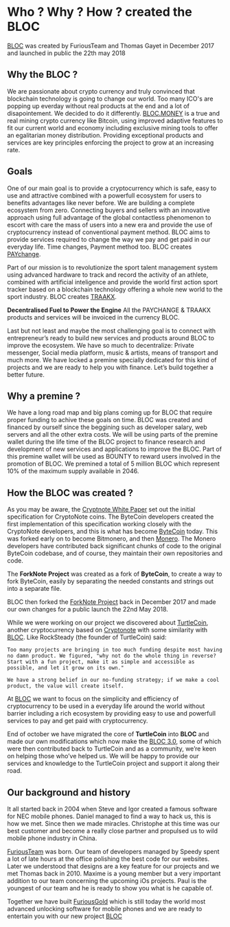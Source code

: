 # **Who ? Why ? How ? created the BLOC**

[BLOC](https://bloc.money) was created by FuriousTeam and Thomas Gayet in December 2017 and launched in public the 22th may 2018

## **Why the BLOC ?**

We are passionate about crypto currency and truly convinced that blockchain technology is going to change our world. Too many ICO's are popping up everday without real products at the end and a lot of disapointement. We decided to do it differently. [BLOC.MONEY](https://bloc.money) is a true and real mining crypto currency like Bitcoin, using improved adaptive features to fit our current world and economy including exclusive mining tools to offer an egalitarian money distribution. Providing exceptional products and services are key principles enforcing the project to grow at an increasing rate.

## **Goals**

One of our main goal is to provide a cryptocurrency which is safe, easy to use and attractive combined with a powerfull ecosystem for users to benefits advantages like never before. We are building a complete ecosystem from zero. Connecting buyers and sellers with an innovative approach using full advantage of the global contactless phenomenon to escort with care the mass of users into a new era and provide the use of cryptocurrency instead of conventional payment method. BLOC aims to provide services required to change the way we pay and get paid in our everyday life. Time changes, Payment method too. BLOC creates [PAYchange](PAYchange.md).

Part of our mission is to revolutionize the sport talent management system using advanced hardware to track and record the activity of an athlete, combined with artificial inteligence and provide the world first action sport tracker based on a blockchain technology offering a whole new world to the sport industry. BLOC creates [TRAAKX](TRAAKX.md).

**Decentralised Fuel to Power the Engine**
All the PAYCHANGE & TRAAKX products and services will be invoiced in the currency BLOC.

Last but not least and maybe the most challenging goal is to connect with entrepreneur’s ready to build new services and products around BLOC to improve the ecosystem. We have so much to decentralize: Private messenger, Social media platform, music & artists, means of transport and much more. We have locked a premine specially dedicated for this kind of projects and we are ready to help you with finance. Let’s build together a better future.

## **Why a premine ?**

We have a long road map and big plans coming up for BLOC that require proper funding to achive these goals on time. BLOC was created and financed by ourself since the beggining such as developer salary, web servers and all the other extra costs. We will be using parts of the premine wallet during the life time of the BLOC project to finance research and development of new services and applications to improve the BLOC. Part of this premine wallet will be used as BOUNTY to reward users involved in the promotion of BLOC. We premined a total of 5 million BLOC which represent 10% of the maximum supply available in 2046.

## **How the BLOC was created ?**

As you may be aware, the [Cryptnote White Paper](https://cryptonote.org/whitepaper.pdf) set out the initial specification for CryptoNote coins. The ByteCoin developers created the first implementation of this specification working closely with the CryptoNote developers, and this is what has become [ByteCoin](https://github.com/bcndev/bytecoin) today. This was forked early on to become Bitmonero, and then [Monero](https://github.com/monero-project/monero). The Monero developers have contributed back significant chunks of code to the original ByteCoin codebase, and of course, they maintain their own repositories and code.

The **ForkNote Project** was created as a fork of **ByteCoin**, to create a way to fork ByteCoin, easily by separating the needed constants and strings out into a separate file.

BLOC then forked the [ForkNote Project](https://github.com/forknote/forknote) back in December 2017 and made our own changes for a public launch the 22nd May 2018.

While we were working on our project we discovered about [TurtleCoin](https://github.com/turtlecoin/turtlecoin), another cryptocurrency based on [Cryptonote](https://github.com/cryptonotefoundation/cryptonote) with some similarity with [BLOC](https://bloc.money). Like RockSteady (the founder of TurtleCoin) said:

```
Too many projects are bringing in too much funding despite most having no damn product. We figured, "why not do the whole thing in reverse? Start with a fun project, make it as simple and accessible as possible, and let it grow on its own."

We have a strong belief in our no-funding strategy; if we make a cool product, the value will create itself.
```

At [BLOC](https://bloc.money) we want to focus on the simplicity and efficiency of cryptocurrency to be used in a everyday life around the world without barrier including a rich ecosystem by providing easy to use and powerfull services to pay and get paid with cryptocurrency.

End of october we have migrated the core of **TurtleCoin** into **BLOC** and made our own modifications which now make the [BLOC 3.0](https://github.com/furiousteam/BLOC), some of which were then contributed back to TurtleCoin and as a community, we’re keen on helping those who’ve helped us. We will be happy to provide our services and knowledge to the TurtleCoin project and support it along their road.

## **Our background and history**

It all started back in 2004 when Steve and Igor created a famous software for NEC mobile phones. Daniel managed to find a way to hack us, this is how we met. Since then we made miracles. Christophe at this time was our best customer and become a really close partner and propulsed us to wild mobile phone industry in China.

[FuriousTeam](https://furiousteam.com) was born. Our team of developers managed by Speedy spent a lot of late hours at the office polishing the best code for our websites. Later we understood that designs are a key feature for our projects and we met Thomas back in 2010. Maxime is a young member but a very important addition to our team concerning the upcoming iOs projects. Paul is the youngest of our team and he is ready to show you what is he capable of.

Together we have built [FuriousGold](https://furiousgold.com) which is still today the world most advanced unlocking software for mobile phones and we are ready to entertain you with our new project [BLOC](https://bloc.money)